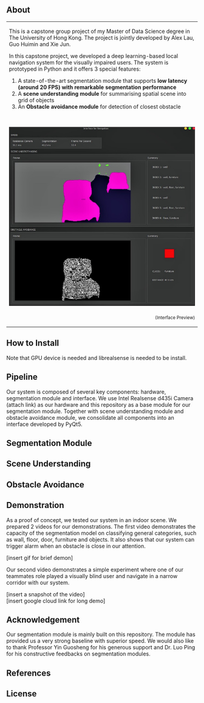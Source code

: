 ## About
<table>
<tr>
<td>
  
This is a capstone group project of my Master of Data Science degree in The University of Hong Kong. The project is jointly developed by Alex Lau, Guo Huimin and Xie Jun.  

In this capstone project, we developed a deep learning-based local navigation system for the visually impaired users. The system is prototyped in Python and it offers 3 special features:  
1. A state-of-the-art segmentation module that supports **low latency (around 20 FPS) with remarkable segmentation performance**
2. A **scene understanding module** for summarising spatial scene into grid of objects  
3. An **Obstacle avoidance module** for detection of closest obstacle  

<br>

![Interface](results/cover.jpg)

<p align="right">
<sub>(Interface Preview)</sub>
</p>
</td>
</tr>
</table>

## How to Install  
Note that GPU device is needed and librealsense is needed to be install.  


## Pipeline
Our system is composed of several key components: hardware, segmentation module and interface. We use Intel Realsense d435i Camera (attach link) as our hardware and this repository as a base module for our segmentation module. Together with scene understanding module and obstacle avoidance module, we consolidate all components into an interface developed by PyQt5. 

## Segmentation Module  


## Scene Understanding  

## Obstacle Avoidance  

## Demonstration  
As a proof of concept, we tested our system in an indoor scene. We prepared 2 videos for our demonstrations. The first video demonstrates the capacity of the segmentation model on classifying general categories, such as wall, floor, door, furniture and objects. It also shows that our system can trigger alarm when an obstacle is close in our attention.  

[insert gif for brief demon]   

Our second video demonstrates a simple experiment where one of our teammates role played a visually blind user and navigate in a narrow corridor with our system. 

[insert a snapshot of the video]  
[insert google cloud link for long demo]   


## Acknowledgement  
Our segmentation module is mainly built on this repository. The module has provided us a very strong baseline with superior speed. We would also like to thank Professor Yin Guosheng for his generous support and Dr. Luo Ping for his constructive feedbacks on segmentation modules.  

## References  

## License
